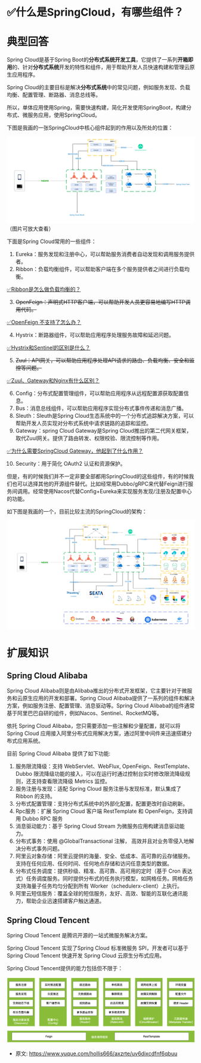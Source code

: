 # ✅什么是SpringCloud，有哪些组件？
<!--page header-->

<a name="evatr"></a>
# 典型回答

Spring Cloud是基于Spring Boot的**分布式系统开发工具**，它提供了一系列**开箱即用**的、针对**分布式系统**开发的特性和组件，用于帮助开发人员快速构建和管理云原生应用程序。

Spring Cloud的主要目标是解决**分布式系统**中的常见问题，例如服务发现、负载均衡、配置管理、断路器、消息总线等。

所以，单体应用使用Spring，需要快速构建，简化开发使用SpringBoot，构建分布式、微服务应用，使用SpringCloud。

下图是我画的一张SpringCloud中核心组件起到的作用以及所处的位置：

![image.png](./img/EkgsWfbnxit5AmKR/1705134884195-c11b183b-fdff-4cd9-9eeb-85236b59d7fb-483183.png)
（图片可放大查看）

下面是Spring Cloud常用的一些组件：

1. Eureka：服务发现和注册中心，可以帮助服务消费者自动发现和调用服务提供者。
2. Ribbon：负载均衡组件，可以帮助客户端在多个服务提供者之间进行负载均衡。

[✅Ribbon是怎么做负载均衡的？](https://www.yuque.com/hollis666/axzrte/umf7fkgc9purm9qb?view=doc_embed)

3. ~~OpenFeign：声明式HTTP客户端，可以帮助开发人员更容易地编写HTTP调用代码。~~



[✅OpenFeign 不支持了怎么办？](https://www.yuque.com/hollis666/axzrte/itmcpq5517975ttq?view=doc_embed)

4. Hystrix：断路器组件，可以帮助应用程序处理服务故障和延迟问题。

[✅Hystrix和Sentinel的区别是什么？](https://www.yuque.com/hollis666/axzrte/gvgtod53vvivtk0t?view=doc_embed)

5. ~~Zuul：API网关，可以帮助应用程序处理API请求的路由、负载均衡、安全和监控等问题。~~

[✅Zuul、Gateway和Nginx有什么区别？](https://www.yuque.com/hollis666/axzrte/uliggwanbo7t3hxg?view=doc_embed)

6. Config：分布式配置管理组件，可以帮助应用程序从远程配置源获取配置信息。
7. Bus：消息总线组件，可以帮助应用程序实现分布式事件传递和消息广播。
8. Sleuth：Sleuth是Spring Cloud生态系统中的一个分布式追踪解决方案，可以帮助开发人员实现对分布式系统中请求链路的追踪和监控。 
9. Gateway：spring Cloud Gateway是Spring Cloud推出的第二代网关框架，取代Zuul网关。提供了路由转发、权限校验、限流控制等作用。

[✅为什么需要SpringCloud Gateway，他起到了什么作用？](https://www.yuque.com/hollis666/axzrte/ow7cnpaa2du8zvv5?view=doc_embed)

10. Security：用于简化 OAuth2 认证和资源保护。

但是，有的时候我们并不一定非要全部都用SpringCloud的这些组件，有的时候我们也可以选择其他的开源组件替代。比如经常用Dubbo/gRPC来代替Feign进行服务间调用。经常使用Nacos代替Config+Eureka来实现服务发现/注册及配置中心的功能。

如下图是我画的一个，目前比较主流的SpringCloud的架构：

![image.png](./img/EkgsWfbnxit5AmKR/1705134918847-33319d8b-5f53-4b34-acd8-fde9b7af0bfc-580221.png)

<a name="UhhFa"></a>
# 扩展知识

<a name="ZgbzX"></a>
## Spring Cloud Alibaba

Spring Cloud Alibaba则是由Alibaba推出的分布式开发框架，它主要针对于微服务和云原生应用的开发和部署。Spring Cloud Alibaba提供了一系列的组件和解决方案，例如服务注册、配置管理、消息驱动等。Spring Cloud Alibaba的组件通常基于阿里巴巴自研的组件，例如Nacos、Sentinel、RocketMQ等。

依托 Spring Cloud Alibaba，您只需要添加一些注解和少量配置，就可以将 Spring Cloud 应用接入阿里分布式应用解决方案，通过阿里中间件来迅速搭建分布式应用系统。

目前 Spring Cloud Alibaba 提供了如下功能:

1. 服务限流降级：支持 WebServlet、WebFlux, OpenFeign、RestTemplate、Dubbo 限流降级功能的接入，可以在运行时通过控制台实时修改限流降级规则，还支持查看限流降级 Metrics 监控。
2. 服务注册与发现：适配 Spring Cloud 服务注册与发现标准，默认集成了 Ribbon 的支持。
3. 分布式配置管理：支持分布式系统中的外部化配置，配置更改时自动刷新。
4. Rpc服务：扩展 Spring Cloud 客户端 RestTemplate 和 OpenFeign，支持调用 Dubbo RPC 服务
5. 消息驱动能力：基于 Spring Cloud Stream 为微服务应用构建消息驱动能力。
6. 分布式事务：使用 @GlobalTransactional 注解， 高效并且对业务零侵入地解决分布式事务问题。
7. 阿里云对象存储：阿里云提供的海量、安全、低成本、高可靠的云存储服务。支持在任何应用、任何时间、任何地点存储和访问任意类型的数据。
8. 分布式任务调度：提供秒级、精准、高可靠、高可用的定时（基于 Cron 表达式）任务调度服务。同时提供分布式的任务执行模型，如网格任务。网格任务支持海量子任务均匀分配到所有 Worker（schedulerx-client）上执行。
9. 阿里云短信服务：覆盖全球的短信服务，友好、高效、智能的互联化通讯能力，帮助企业迅速搭建客户触达通道。

<a name="JqzkO"></a>
## Spring Cloud Tencent


Spring Cloud Tencent 是腾讯开源的一站式微服务解决方案。

Spring Cloud Tencent 实现了Spring Cloud 标准微服务 SPI，开发者可以基于 Spring Cloud Tencent 快速开发 Spring Cloud 云原生分布式应用。

Spring Cloud Tencent提供的能力包括但不限于：

![](./img/EkgsWfbnxit5AmKR/1677860768875-e23765e0-0fdb-4033-b9d0-0af4a26fc1fd-673484.png)


<!--page footer-->
- 原文: <https://www.yuque.com/hollis666/axzrte/uv6dixcdfnf6qbuu>